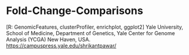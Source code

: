 # Fold-Change-Comparisons
[R: GenomicFeatures, clusterProfiler, enrichplot, ggplot2]
Yale University, School of Medicine, Department of Genetics, Yale Center for Genome Analysis (YCGA) New Haven, USA.
https://campuspress.yale.edu/shrikantpawar/
